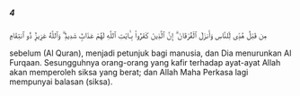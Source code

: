 ##### 4

<span class="ayah">مِن قَبْلُ هُدًۭى لِّلنَّاسِ وَأَنزَلَ ٱلْفُرْقَانَ ۗ إِنَّ ٱلَّذِينَ كَفَرُوا۟ بِـَٔايَٰتِ ٱللَّهِ لَهُمْ عَذَابٌۭ شَدِيدٌۭ ۗ وَٱللَّهُ عَزِيزٌۭ ذُو ٱنتِقَامٍ</span>

<span class="ayah_translation">sebelum (Al Quran), menjadi petunjuk bagi manusia, dan Dia menurunkan Al Furqaan. Sesungguhnya orang-orang yang kafir terhadap ayat-ayat Allah akan memperoleh siksa yang berat; dan Allah Maha Perkasa lagi mempunyai balasan (siksa).</span>
